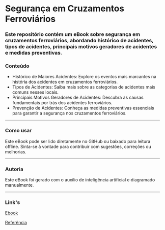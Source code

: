 #  Segurança em Cruzamentos Ferroviários

### Este repositório contém um eBook sobre segurança em cruzamentos ferroviários, abordando histórico de acidentes, tipos de acidentes, principais motivos geradores de acidentes e medidas preventivas.

### Conteúdo
- Histórico de Maiores Acidentes: Explore os eventos mais marcantes na história dos acidentes em cruzamentos ferroviários.
- Tipos de Acidentes: Saiba mais sobre as categorias de acidentes mais comuns nesses locais.
- Principais Motivos Geradores de Acidentes: Descubra as causas fundamentais por trás dos acidentes ferroviários.
- Prevenção de Acidentes: Conheça as medidas preventivas essenciais para garantir a segurança nos cruzamentos ferroviários.
---

### Como usar
Este eBook pode ser lido diretamente no GitHub ou baixado para leitura offline. Sinta-se à vontade para contribuir com sugestões, correções ou melhorias.

---

### Autoria
Este eBook foi gerado com o auxílio de inteligência artificial e diagramado manualmente.

---
### Link's 

[Ebook](https://github.com/Isabella014/ebook-IA/blob/main/Ebook%20-%20Segurança%20Ferroviária.pdf) 

[Referência](https://github.com/Isabella014/ebook-IA/blob/main/Referência.pdf)

